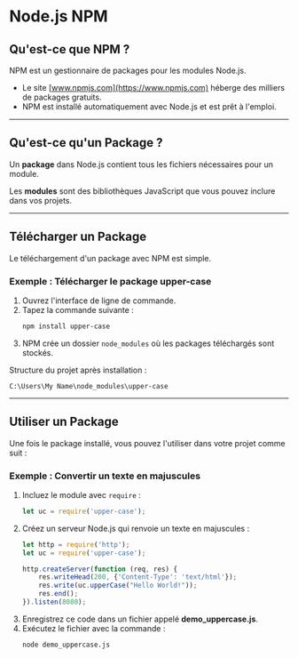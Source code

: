 # Node.js NPM

## Qu'est-ce que NPM ?

NPM est un gestionnaire de packages pour les modules Node.js.  

- Le site [www.npmjs.com](https://www.npmjs.com) héberge des milliers de packages gratuits.  
- NPM est installé automatiquement avec Node.js et est prêt à l'emploi.  

---

## Qu'est-ce qu'un Package ?

Un **package** dans Node.js contient tous les fichiers nécessaires pour un module.  

Les **modules** sont des bibliothèques JavaScript que vous pouvez inclure dans vos projets.

---

## Télécharger un Package

Le téléchargement d'un package avec NPM est simple.  

### Exemple : Télécharger le package **upper-case**
1. Ouvrez l'interface de ligne de commande.
2. Tapez la commande suivante :
   ```bash
   npm install upper-case
   ```
3. NPM crée un dossier `node_modules` où les packages téléchargés sont stockés.

Structure du projet après installation :  
```
C:\Users\My Name\node_modules\upper-case
```

---

## Utiliser un Package

Une fois le package installé, vous pouvez l'utiliser dans votre projet comme suit :

### Exemple : Convertir un texte en majuscules
1. Incluez le module avec `require` :
   ```javascript
   let uc = require('upper-case');
   ```
2. Créez un serveur Node.js qui renvoie un texte en majuscules :  
   ```javascript
   let http = require('http');
   let uc = require('upper-case');

   http.createServer(function (req, res) {
       res.writeHead(200, {'Content-Type': 'text/html'});
       res.write(uc.upperCase("Hello World!"));
       res.end();
   }).listen(8080);
   ```
3. Enregistrez ce code dans un fichier appelé **demo_uppercase.js**.
4. Exécutez le fichier avec la commande :  
   ```bash
   node demo_uppercase.js
   ```
